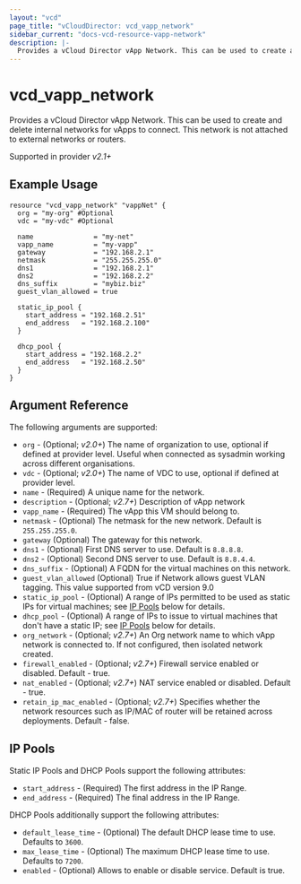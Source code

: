 ```yaml
---
layout: "vcd"
page_title: "vCloudDirector: vcd_vapp_network"
sidebar_current: "docs-vcd-resource-vapp-network"
description: |-
  Provides a vCloud Director vApp Network. This can be used to create and delete internal networks for vApps to connect.
---
```


# vcd\_vapp\_network

 Provides a vCloud Director vApp Network. This can be used to create and delete internal networks for vApps to connect.
 This network is not attached to external networks or routers.

Supported in provider *v2.1+*

## Example Usage

```hcl
resource "vcd_vapp_network" "vappNet" {
  org = "my-org" #Optional
  vdc = "my-vdc" #Optional

  name               = "my-net"
  vapp_name          = "my-vapp"
  gateway            = "192.168.2.1"
  netmask            = "255.255.255.0"
  dns1               = "192.168.2.1"
  dns2               = "192.168.2.2"
  dns_suffix         = "mybiz.biz"
  guest_vlan_allowed = true

  static_ip_pool {
    start_address = "192.168.2.51"
    end_address   = "192.168.2.100"
  }

  dhcp_pool {
    start_address = "192.168.2.2"
    end_address   = "192.168.2.50"
  }
}
```

## Argument Reference

The following arguments are supported:

* `org` - (Optional; *v2.0+*) The name of organization to use, optional if defined at provider level. Useful when 
  connected as sysadmin working across different organisations.
* `vdc` - (Optional; *v2.0+*) The name of VDC to use, optional if defined at provider level.
* `name` - (Required) A unique name for the network.
* `description` - (Optional; *v2.7+*) Description of vApp network
* `vapp_name` - (Required) The vApp this VM should belong to.
* `netmask` - (Optional) The netmask for the new network. Default is `255.255.255.0`.
* `gateway` (Optional) The gateway for this network.
* `dns1` - (Optional) First DNS server to use. Default is `8.8.8.8`.
* `dns2` - (Optional) Second DNS server to use. Default is `8.8.4.4`.
* `dns_suffix` - (Optional) A FQDN for the virtual machines on this network.
* `guest_vlan_allowed` (Optional) True if Network allows guest VLAN tagging. This value supported from vCD version 9.0
* `static_ip_pool` - (Optional) A range of IPs permitted to be used as static IPs for virtual machines; see [IP Pools](#ip-pools) below for details.
* `dhcp_pool` - (Optional) A range of IPs to issue to virtual machines that don't have a static IP; see [IP Pools](#ip-pools) below for details.
* `org_network` - (Optional; *v2.7+*) An Org network name to which vApp network is connected to. If not configured, then isolated network created.
* `firewall_enabled` - (Optional; *v2.7+*) Firewall service enabled or disabled. Default - true.
* `nat_enabled` - (Optional; *v2.7+*) NAT service enabled or disabled. Default - true.
* `retain_ip_mac_enabled` - (Optional; *v2.7+*) Specifies whether the network resources such as IP/MAC of router will be retained across deployments. Default - false.

<a id="ip-pools"></a>
## IP Pools

Static IP Pools and DHCP Pools support the following attributes:

* `start_address` - (Required) The first address in the IP Range.
* `end_address` - (Required) The final address in the IP Range.

DHCP Pools additionally support the following attributes:

* `default_lease_time` - (Optional) The default DHCP lease time to use. Defaults to `3600`.
* `max_lease_time` - (Optional) The maximum DHCP lease time to use. Defaults to `7200`.
* `enabled` - (Optional) Allows to enable or disable service. Default is true.